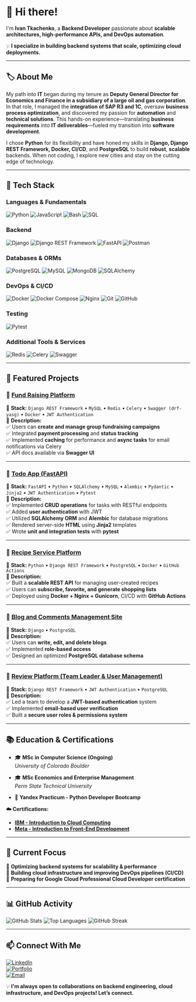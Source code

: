 # 🚀 Hi there!
I'm **Ivan Tkachenko**, a **Backend Developer** passionate about **scalable architectures, high-performance APIs, and DevOps automation**.

💡 **I specialize in building backend systems that scale, optimizing cloud deployments.**

---

## 🏷️ About Me
My path into **IT** began during my tenure as **Deputy General Director for Economics and Finance in a subsidiary of a large oil and gas corporation**. In that role, I managed the **integration of SAP R3 and 1С**, oversaw **business process optimization**, and discovered my passion for **automation** and **technical solutions**. This hands-on experience—translating **business requirements** into **IT deliverables**—fueled my transition into **software development**.

I chose **Python** for its flexibility and have honed my skills in **Django, Django REST Framework, Docker, CI/CD**, and **PostgreSQL** to build **robust**, **scalable** backends. When not coding, I explore new cities and stay on the cutting edge of technology.

---

## 🚀 Tech Stack

### Languages & Fundamentals
![Python](https://img.shields.io/badge/Python-3776AB?style=flat&logo=python&logoColor=white)
![JavaScript](https://img.shields.io/badge/JavaScript-F7DF1E?style=flat&logo=javascript&logoColor=black)
![Bash](https://img.shields.io/badge/Bash-4EAA25?style=flat&logo=gnubash&logoColor=white)
![SQL](https://img.shields.io/badge/SQL-4479A1?style=flat&logo=amazon-dynamodb&logoColor=white)

### Backend
![Django](https://img.shields.io/badge/Django-092E20?style=flat&logo=django&logoColor=white)
![Django REST Framework](https://img.shields.io/badge/DRF-Django%20REST%20Framework-red)
![FastAPI](https://img.shields.io/badge/FastAPI-009688?style=flat&logo=fastapi&logoColor=white)
![Postman](https://img.shields.io/badge/Postman-FF6C37?style=flat&logo=postman&logoColor=white)

### Databases & ORMs
![PostgreSQL](https://img.shields.io/badge/PostgreSQL-316192?style=flat&logo=postgresql&logoColor=white)
![MySQL](https://img.shields.io/badge/MySQL-4479A1?style=flat&logo=mysql&logoColor=white)
![MongoDB](https://img.shields.io/badge/MongoDB-47A248?style=flat&logo=mongodb&logoColor=white)
![SQLAlchemy](https://img.shields.io/badge/SQLAlchemy-DE5043?style=flat&logo=sqlalchemy&logoColor=white)

### DevOps & CI/CD
![Docker](https://img.shields.io/badge/Docker-2496ED?style=flat&logo=docker&logoColor=white)
![Docker Compose](https://img.shields.io/badge/Docker%20Compose-2496ED?style=flat&logo=docker&logoColor=white)
![Nginx](https://img.shields.io/badge/Nginx-009639?style=flat&logo=nginx&logoColor=white)
![Git](https://img.shields.io/badge/Git-F05032?style=flat&logo=git&logoColor=white)
![GitHub](https://img.shields.io/badge/GitHub-181717?style=flat&logo=github&logoColor=white)

### Testing
![Pytest](https://img.shields.io/badge/Pytest-0A9EDC?style=flat&logo=python&logoColor=white)

### Additional Tools & Services
![Redis](https://img.shields.io/badge/Redis-DC382D?style=flat&logo=redis&logoColor=white)
![Celery](https://img.shields.io/badge/Celery-4B0082?style=flat&logo=celery&logoColor=white)
![Swagger](https://img.shields.io/badge/Swagger-85EA2D?style=flat&logo=swagger&logoColor=white)

---

## 📌 **Featured Projects**

### 🌟 **[Fund Raising Platform](https://github.com/FrostWillmott/fund_raising)**
📜 **Stack:** `Django REST Framework` • `MySQL` • `Redis` • `Celery` • `Swagger (drf-yasg)` • `Docker` • `JWT Authentication`  
📌 **Description:**  
✅ Users can **create and manage group fundraising campaigns**  
✅ Integrated **payment processing** and **status tracking**  
✅ Implemented **caching** for performance and **async tasks** for email notifications via Celery  
✅ API docs available via **Swagger UI**

---

### 🌟 **[Todo App (FastAPI)](https://github.com/FrostWillmott/todo_app)**
📜 **Stack:** `FastAPI` • `Python` • `SQLAlchemy` • `MySQL` • `Alembic` • `Pydantic` • `Jinja2` • `JWT Authentication` • `Pytest`  
📌 **Description:**  
✅ Implemented **CRUD operations** for tasks with RESTful endpoints  
✅ Added **user authentication** with JWT  
✅ Utilized **SQLAlchemy ORM** and **Alembic** for database migrations  
✅ Rendered server-side **HTML** using **Jinja2** templates  
✅ Wrote **unit and integration tests** with **pytest**

---

### 🌟 **[Recipe Service Platform](https://kittygram.biz/)**
📜 **Stack:** `Python` • `Django REST Framework` • `PostgreSQL` • `Docker` • `GitHub Actions`  
📌 **Description:**  
✅ Built a **scalable REST API** for managing user-created recipes  
✅ Users can **subscribe, favorite, and generate shopping lists**  
✅ Deployed using **Docker + Nginx + Gunicorn**, CI/CD with **GitHub Actions**

---

### 🌟 **[Blog and Comments Management Site](https://github.com/FrostWillmott/Blogicum)**
📜 **Stack:** `Django` • `PostgreSQL`  
📌 **Description:**  
✅ Users can **write, edit, and delete blogs**  
✅ Implemented **role-based access**  
✅ Designed an optimized **PostgreSQL database schema**

---

### 🌟 **[Review Platform (Team Leader & User Management)](https://github.com/FrostWillmott/api_yamdb)**
📜 **Stack:** `Django REST Framework` • `JWT Authentication` • `PostgreSQL`  
📌 **Description:**  
✅ Led a team to develop a **JWT-based authentication** system  
✅ Implemented **email-based user verification**  
✅ Built a **secure user roles & permissions system**

---

## 📚 **Education & Certifications**

- 🎓 **MSc in Computer Science (Ongoing)**  
  *University of Colorado Boulder*  

- 🎓 **MSc Economics and Enterprise Management**  
  *Perm State Technical University*  

- 📜 **Yandex Practicum - Python Developer Bootcamp**

**☁️ Certifications:**

- [**IBM - Introduction to Cloud Computing**](https://courses.edx.org/certificates/55bfa3bf3d9c462389cf24ea23abe21e)  
- [**Meta - Introduction to Front-End Development**](https://coursera.org/share/7341a309377db466d98a5fb71d853e7b)

---

## 🎯 **Current Focus**
🔹 **Optimizing backend systems for scalability & performance**  
🔹 **Building cloud infrastructure and improving DevOps pipelines (CI/CD)**  
🔹 **Preparing for Google Cloud Professional Cloud Developer certification**

---

## 📊 **GitHub Activity**
<p float="left">
  <img src="https://github-readme-stats.vercel.app/api?username=FrostWillmott&show_icons=true&theme=radical" alt="GitHub Stats" />
  <img src="https://github-readme-stats.vercel.app/api/top-langs/?username=FrostWillmott&layout=compact&theme=radical" alt="Top Languages" />
  <img src="https://github-readme-streak-stats.herokuapp.com/?user=FrostWillmott&theme=radical" alt="GitHub Streak" />
</p>

---

## 📫 **Connect With Me**
[![LinkedIn](https://img.shields.io/badge/LinkedIn-0077B5?style=flat&logo=linkedin&logoColor=white)](https://www.linkedin.com/in/ivan-tkachenko-6189b4127/)  
[![Portfolio](https://img.shields.io/badge/Portfolio-181717?style=flat&logo=github&logoColor=white)](https://frostwillmott.github.io/My-personal-site/)  
[![Email](https://img.shields.io/badge/Email-D14836?style=flat&logo=gmail&logoColor=white)](mailto:i.tkachenko@zohomail.eu)

💡 **I'm always open to collaborations on backend engineering, cloud infrastructure, and DevOps projects! Let’s connect.**
